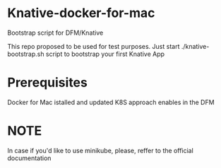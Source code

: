 # Knative-docker-for-mac
Bootstrap script for DFM/Knative


This repo proposed to be used for test purposes. Just start ./knative-bootstrap.sh script to bootstrap your first Knative App

# Prerequisites
Docker for Mac istalled and updated
K8S approach enables in the DFM

# NOTE
In case if you'd like to use minikube, please, reffer to the official documentation
